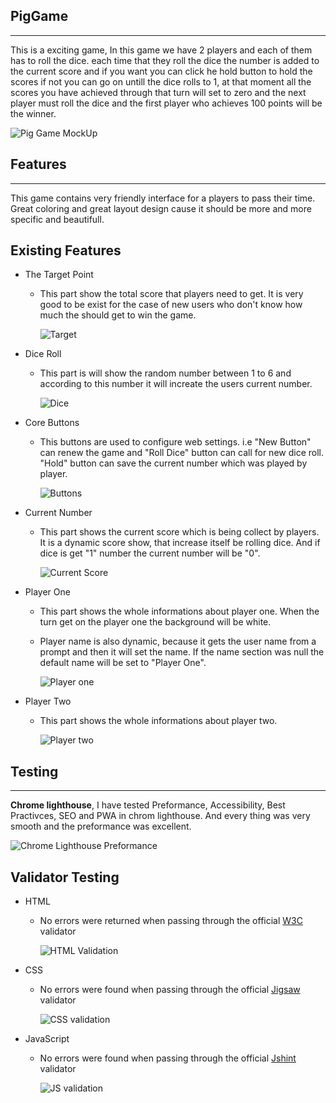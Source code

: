 ## PigGame
---

This is a exciting game, In this game we have 2 players and each of them has to roll the dice. each time that they roll the dice the number is added to the current score and if you want you can click he hold button to hold the scores if not you can go on untill the dice rolls to 1, at that moment all the scores you have achieved through that turn will set to zero and the next player must roll the dice and the first player who achieves 100 points will be the winner.

![Pig Game MockUp](.docs/pig_game_mockup.png)

## Features
---

This game contains very friendly interface for a players to pass their time. Great coloring and great layout design cause it should be more and more specific and beautifull.

## Existing Features

- The Target Point

    - This part show the total score that players need to get. It is very good to be exist for the case of new users who don't know how much the should get to win the game.

        ![Target](.docs/target.png)

- Dice Roll

    - This part is will show the random number between 1 to 6 and according to this number it will increate the users current number.

        ![Dice](.docs/dice.png)

- Core Buttons

    - This buttons are used to configure web settings. i.e "New Button" can renew the game and "Roll Dice" button can call for new dice roll. "Hold" button can save the current number which was played by player.

        ![Buttons](.docs/buttons.png)


- Current Number

    - This part shows the current score which is being collect by players. It is a dynamic score show, that increase itself be rolling dice. And if dice is get "1" number the current number will be "0".

        ![Current Score](.docs/current_score.png)

- Player One

    - This part shows the whole informations about player one. When the turn get on the player one the background will be white. 
    
    - Player name is also dynamic, because it gets the user name from a prompt and then it will set the name. If the name section was null the default name will be set to "Player One".

        ![Player one](.docs/player_1.png)

- Player Two

    - This part shows the whole informations about player two.

        ![Player two](.docs/player_2.png)

## Testing

---

**Chrome lighthouse**, I have tested Preformance, Accessibility, Best Practivces, SEO and PWA in chrom lighthouse. And every thing was very smooth and the preformance was excellent.

![Chrome Lighthouse Preformance](.docs/preformance.png)

## Validator Testing
- HTML
    - No errors were returned when passing through the official <a href="https://validator.w3.org/">W3C</a> validator

        ![HTML Validation](.docs/html.png)
        
- CSS
    - No errors were found when passing through the official <a href="https://jigsaw.w3.org/css-validator/">Jigsaw</a> validator

        ![CSS validation](.docs/css.png)
        
- JavaScript
    - No errors were found when passing through the official <a href="https://jshint.com/">Jshint</a> validator

        ![JS validation](.docs/js.png)